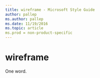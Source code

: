 ```yaml
---
title: wireframe - Microsoft Style Guide
author: pallep
ms.author: pallep
ms.date: 11/19/2016
ms.topic: article
ms.prod = non-product-specific
---
```


# wireframe

One word.
